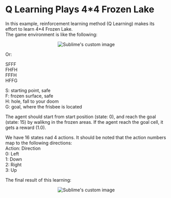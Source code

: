 # Q Learning Plays 4*4 Frozen Lake 

In this example, reinforcement learning method (Q Learning) makes its effort to learn 4*4 Frozen Lake.  
The game environment is like the following:

<p align="center">
  <img src="https://github.com/hamedmkazemi/QLearning_FrozenLake_1/blob/main/images/FrozenLake.png" alt="Sublime's custom image"/>
</p>

Or:
  
SFFF  
FHFH  
FFFH  
HFFG  
  
S: starting point, safe  
F: frozen surface, safe  
H: hole, fall to your doom  
G: goal, where the frisbee is located  
  
The agent should start from start position (state: 0), and reach the goal (state: 15) by walikng in the frozen areas. If the agent reach the goal cell, it gets a reward (1.0).  
  
We have 16 states nad 4 actions. It should be noted that the action numbers map to the following directions:  
Action: Direction  
0:  Left  
1:  Down  
2:  Right  
3:  Up  
  
  
The final result of this learning:  

<p align="center">
  <img src="https://github.com/hamedmkazemi/QLearning_FrozenLake_1/blob/main/images/result.png" alt="Sublime's custom image"/>
</p>
